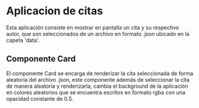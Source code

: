 # Aplicacion de citas

Esta aplicación consiste en mostrar en pantalla un cita y su respectivo autor, que son seleccionados de un archivo en formato .json ubicado en la capeta 'data'.

## Componente Card

El componente Card se encarga de renderizar la cita seleccionada de forma aleatoria del archivo .json, este componente además de seleccionar la cita de manera aleatoria y renderizarla, cambia el background de la aplicación en colores aleatorios que se encuentra escritos en formato rgba con una opacidad constante de 0.5.